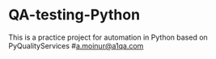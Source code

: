 # QA-testing-Python
This is a practice project for automation in Python based on PyQualityServices
#a.moinur@a1qa.com
